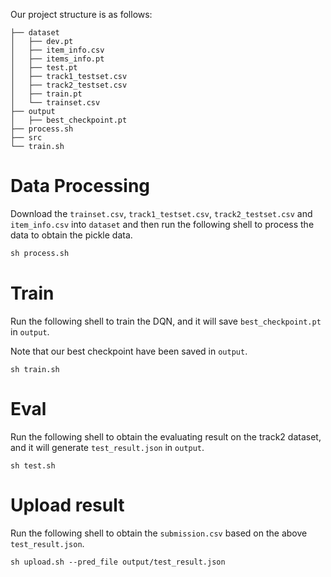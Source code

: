 Our project structure is as follows:
```
├── dataset
│   ├── dev.pt
│   ├── item_info.csv
│   ├── items_info.pt
│   ├── test.pt
│   ├── track1_testset.csv
│   ├── track2_testset.csv
│   ├── train.pt
│   └── trainset.csv
├── output
│   ├── best_checkpoint.pt
├── process.sh
├── src
└── train.sh

```

# Data Processing
Download the `trainset.csv`, `track1_testset.csv`, `track2_testset.csv` and `item_info.csv` into `dataset` and then
run the following shell to process the data to obtain the pickle data.
```python
sh process.sh
```

# Train
Run the following shell to train the DQN, and it will save `best_checkpoint.pt` in `output`. 

Note that our best checkpoint have been saved in `output`.
```
sh train.sh
```

# Eval
Run the following shell to obtain the evaluating result on the track2 dataset, and it will generate `test_result.json` in `output`.
```
sh test.sh
```

# Upload result
Run the following shell to obtain the `submission.csv` based on the above `test_result.json`.
```
sh upload.sh --pred_file output/test_result.json
```
